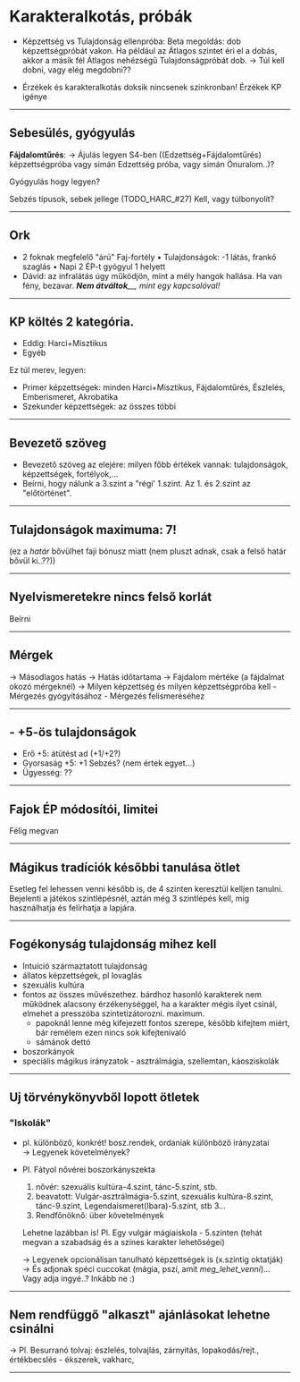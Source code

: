 
# Karakteralkotás, próbák

- Képzettség vs Tulajdonság ellenpróba: Beta megoldás: dob képzettségpróbát vakon. Ha például az Átlagos szintet éri el a dobás, akkor a másik fél Átlagos nehézségű Tulajdonságpróbát dob. → Túl kell dobni, vagy elég megdobni??

- Érzékek és karakteralkotás doksik nincsenek szinkronban! Érzékek KP igénye

---

## Sebesülés, gyógyulás

**Fájdalomtűrés**:
→ Ájulás legyen S4-ben ((Edzettség+Fájdalomtűrés) képzettségpróba vagy simán Edzettség próba, vagy simán Önuralom..)?

Gyógyulás hogy legyen?

Sebzés típusok, sebek jellege (TODO_HARC_#27)
Kell, vagy túlbonyolít?
 
---

## Ork

- 2 foknak megfelelő "árú" Faj-fortély • Tulajdonságok: -1 látás, frankó szaglás • Napi 2 ÉP-t gyógyul 1 helyett
- Dávid: az infralátás úgy működjön, mint a mély hangok hallása. Ha van fény, bezavar. _**Nem átváltok**__, mint egy kapcsolóval!_

---

## KP költés 2 kategória.

* Eddig: Harci+Misztikus
* Egyéb

Ez túl merev, legyen:
* Primer képzettségek: minden Harci+Misztikus, Fájdalomtűrés, Észlelés, Emberismeret, Akrobatika
* Szekunder képzettségek: az összes többi

---

## Bevezető szöveg
- Bevezető szöveg az elejére: milyen főbb értékek vannak: tulajdonságok, képzettségek, fortélyok,...
- Beírni, hogy nálunk a 3.szint a "régi' 1.szint. Az 1. és 2.szint az "előtörténet".

---

## Tulajdonságok maximuma: 7!

(ez a _határ_ bővülhet faji bónusz miatt (nem pluszt adnak, csak a felső határ bővül ki..??))

---

## Nyelvismeretekre nincs felső korlát

Beírni

---

## Mérgek

→ Másodlagos hatás
→ Hatás időtartama
→ Fájdalom mértéke (a fájdalmat okozó mérgeknél)
→ Milyen képzettség és milyen képzettségpróba kell
	- Mérgezés gyógyításához
	- Mérgezés felismeréséhez

---

## - +5-ös tulajdonságok

- Erő +5: átütést ad (+1/+2?)
- Gyorsaság +5: +1 Sebzés? (nem értek egyet...)
- Ügyesség: ??

---

## Fajok ÉP módosítói, limitei

Félig megvan

---

## Mágikus tradíciók későbbi tanulása ötlet

Esetleg fel lehessen venni később is, de 4 szinten keresztül kelljen tanulni. Bejelenti a játékos szintlépésnél, aztán még 3 szintlépés kell, míg használhatja és felírhatja a lapjára.

---

## Fogékonyság tulajdonság mihez kell

- Intuíció származtatott tulajdonság
- állatos képzettségek, pl lovaglás
- szexuális kultúra
- fontos az összes művészethez. bárdhoz hasonló karakterek nem működnek alacsony érzékenységgel, ha a karakter mégis ilyet csinál, elmehet a presszóba szintetizátorozni. maximum.
	- papoknál lenne még kifejezett fontos szerepe, később kifejtem miért, bár remélem ezen nincs sok kifejtenivaló
	- sámánok dettó
- boszorkányok
- speciális mágikus irányzatok - asztrálmágia, szellemtan, káosziskolák

---

##  Uj törvénykönyvből lopott ötletek

### "Iskolák"
  
- pl. különböző, konkrét! bosz.rendek, ordaniak különböző irányzatai   
    → Legyenek követelmények?
- Pl. Fátyol nővérei boszorkányszekta  
    1. nővér: szexuális kultúra-4.szint, tánc-5.szint, stb.
    2. beavatott: Vulgár-asztrálmágia-5.szint, szexuális kultúra-8.szint, tánc-9.szint, Legendaismeret(Ibara)-5.szint, stb
    3...
    4. Rendfőnöknő: über követelmények
    
    Lehetne lazábban is! Pl. Egy vulgár mágiaiskola - 5.szinten (tehát megvan a szabadság és a színes karakter lehetőségei)
    
    → Legyenek opcionálisan tanulható képzettségek is (x.szintig oktatják)
    → És adjonak spéci cuccokat (mágia, pszí, amit _meg_lehet_venni_)... Vagy adja ingyé..? Inkább ne :)

---
  
## Nem rendfüggő "alkaszt" ajánlásokat lehetne csinálni
   
→ Pl. Besurranó tolvaj: észlelés, tolvajlás, zárnyitás, lopakodás/rejt., értékbecslés - ékszerek, vakharc,

---
